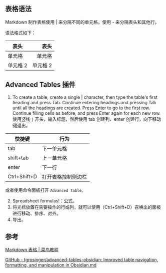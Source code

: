 ## 表格语法
Markdown 制作表格使用 | 来分隔不同的单元格，使用 - 来分隔表头和其他行。

语法格式如下：

| 表头     |     表头 |
| -------- | --------:|
| 单元格   |   单元格 |
| 单元格 2 | 单元格 2 |

## Advanced Tables 插件
1. To create a table, create a single | character, then type the table's first heading and press Tab. Continue entering headings and pressing Tab until all the headings are created. Press Enter to go to the first row. Continue filling cells as before, and press Enter again for each new row.
使用竖线 `|` 开头，输入标题，然后使用 tab 创建列、enter 创建行，向下移动键退出。

| 快捷键       | 行为               |
| ------------ | ------------------ |
| tab          | 下一单元格         |
| shift+tab    | 上一单元格         |
| enter        | 下一行             |
| Ctrl+Shift+D | 打开表格控制侧边栏 | 
或者使用命令面板打开 `Advanced Table`。

2. Spreadsheet formulas!：公式。
3. 将光标放置在需要操作的行或列，就可以使用（Ctrl+Shift+D）召唤出的面板进行移动、排序、对齐。
4. 导出。

## 参考
[Markdown 表格 | 菜鸟教程](https://m.runoob.com/markdown/md-table.html)

[GitHub - tgrosinger/advanced-tables-obsidian: Improved table navigation, formatting, and manipulation in Obsidian.md](https://github.com/tgrosinger/advanced-tables-obsidian)

